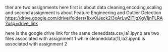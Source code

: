 ther are two assignments here first is about data cleaning,encoding,scaling and second assignment is about Feature Engineering and Outlier Detection
https://drive.google.com/drive/folders/1ixv0iJeck2I3xArLwZiTjqXgVIjnFLRA?usp=drive_link








here is the google drive link for the same 
cleneddata.csv,la1.ipynb are two files associated with assignment 1
while cleaneddata(1),la2.ipynb is associated with assignment 2
